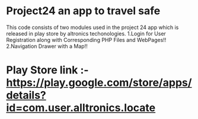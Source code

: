 # Project24 an app to travel safe
This code consists of two modules used in the project 24 app which is released in play store by altronics techonologies.
1.Login for User Registration along with Corresponding PHP Files and WebPages!!
2.Navigation Drawer with a Map!!

# Play Store link :- https://play.google.com/store/apps/details?id=com.user.alltronics.locate
